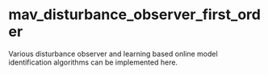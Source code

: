 mav_disturbance_observer_first_order 
================

Various disturbance observer and learning based online model identification algorithms can be implemented here.  

